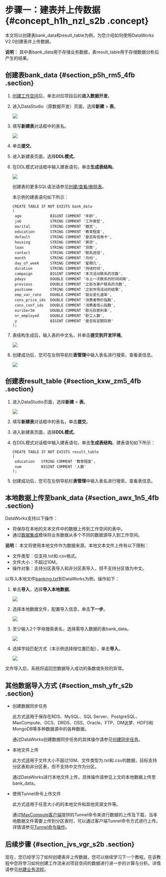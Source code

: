 # 步骤一：建表并上传数据 {#concept_h1h_nzl_s2b .concept}

本文将以创建表bank\_data和result\_table为例，为您介绍如何使用DataWorks V2.0创建表并上传数据。

**说明：** 其中表bank\_data用于存储业务数据，表result\_table用于存储数据分析后产生的结果。

## 创建表bank\_data {#section_p5h_rm5_4fb .section}

1.  [创建工作空间](../../../../../intl.zh-CN/准备工作/管理员使用云账号/创建工作空间.md#)后，单击对应项目后的**进入数据开发**。
2.  进入DataStudio（原数据开发）页面，选择**新建** \> **表**。

    ![](http://static-aliyun-doc.oss-cn-hangzhou.aliyuncs.com/assets/img/16180/15535790798972_zh-CN.png)

3.  填写**新建表**对话框中的表名。

    ![](http://static-aliyun-doc.oss-cn-hangzhou.aliyuncs.com/assets/img/16180/15535790798973_zh-CN.png)

4.  单击**提交**。
5.  进入新建表页面，选择**DDL模式**。
6.  在DDL模式对话框中输入建表语句，单击**生成表结构**。

    ![](http://static-aliyun-doc.oss-cn-hangzhou.aliyuncs.com/assets/img/16180/15535790798974_zh-CN.png)

    创建表的更多SQL语法请参见[创建/查看/删除表](https://www.alibabacloud.com/help/doc-detail/27808.htm)。

    本示例的建表语句如下所示：

    ```
    CREATE TABLE IF NOT EXISTS bank_data
    (
     age             BIGINT COMMENT '年龄',
     job             STRING COMMENT '工作类型',
     marital         STRING COMMENT '婚否',
     education       STRING COMMENT '教育程度',
     default         STRING COMMENT '是否有信用卡',
     housing         STRING COMMENT '房贷',
     loan            STRING COMMENT '贷款',
     contact         STRING COMMENT '联系途径',
     month           STRING COMMENT '月份',
     day_of_week     STRING COMMENT '星期几',
     duration        STRING COMMENT '持续时间',
     campaign        BIGINT COMMENT '本次活动联系的次数',
     pdays           DOUBLE COMMENT '与上一次联系的时间间隔',
     previous        DOUBLE COMMENT '之前与客户联系的次数',
     poutcome        STRING COMMENT '之前市场活动的结果',
     emp_var_rate    DOUBLE COMMENT '就业变化速率',
     cons_price_idx  DOUBLE COMMENT '消费者物价指数',
     cons_conf_idx   DOUBLE COMMENT '消费者信心指数',
     euribor3m       DOUBLE COMMENT '欧元存款利率',
     nr_employed     DOUBLE COMMENT '职工人数',
     y               BIGINT COMMENT '是否有定期存款'
    );
    ```

7.  表结构生成后，输入表的中文名，并单击**提交到开发环境**。

    ![](http://static-aliyun-doc.oss-cn-hangzhou.aliyuncs.com/assets/img/16180/15535790798976_zh-CN.png)

8.  创建成功后，您可在左侧导航栏**表管理**中输入表名进行搜索，查看表信息。

    ![](http://static-aliyun-doc.oss-cn-hangzhou.aliyuncs.com/assets/img/16180/15535790798977_zh-CN.png)


## 创建表result\_table {#section_kxw_zm5_4fb .section}

1.  进入DataStudio页面，选择**新建** \> **表**。

    ![](http://static-aliyun-doc.oss-cn-hangzhou.aliyuncs.com/assets/img/16180/15535790798972_zh-CN.png)

2.  填写**新建表**对话框中的表名，单击**提交**。
3.  进入新建表页面，选择**DDL模式**。
4.  在DDL模式对话框中输入建表语句，单击**生成表结构**。建表语句如下所示：

    ```
    CREATE TABLE IF NOT EXISTS result_table
    (  
     education   STRING COMMENT '教育程度',
     num         BIGINT COMMENT '人数'
    );
    ```

5.  创建成功后，您可在左侧导航栏**表管理**中输入表名进行搜索，查看表信息。

## 本地数据上传至bank\_data {#section_awx_1n5_4fb .section}

DataWorks支持以下操作：

-   将保存在本地的文本文件中的数据上传到工作空间的表中。
-   通过[数据集成](../../../../../intl.zh-CN/使用指南/数据集成/数据集成简介/数据集成概述.md#)模块将业务数据从多个不同的数据源导入到工作空间。

**说明：** 本文将使用本地文件作为数据来源。本地文本文件上传有以下限制：

-   文件类型：仅支持.txt和.csv格式。
-   文件大小：不超过10M。
-   操作对象：支持分区表导入和非分区表导入，但不支持分区值为中文。

以导入本地文件[banking.txt](https://docs-aliyun.cn-hangzhou.oss.aliyun-inc.com/cn/shujia/0.2.00/assets/pic/data-develop/banking.txt)到DataWorks为例，操作如下：

1.  单击**导入**，选择**导入本地数据**。

    ![](http://static-aliyun-doc.oss-cn-hangzhou.aliyuncs.com/assets/img/16180/15535790798978_zh-CN.png)

2.  选择本地数据文件，配置导入信息，单击**下一步**。

    ![](http://static-aliyun-doc.oss-cn-hangzhou.aliyuncs.com/assets/img/16180/15535790798979_zh-CN.png)

3.  至少输入2个字母搜索表名，选择需导入数据的表bank\_data。

    ![](http://static-aliyun-doc.oss-cn-hangzhou.aliyuncs.com/assets/img/16180/15535790798980_zh-CN.png)

4.  选择字段匹配方式（本示例选择按位置匹配），单击**导入**。

    ![](http://static-aliyun-doc.oss-cn-hangzhou.aliyuncs.com/assets/img/16180/15535790798981_zh-CN.png)


文件导入后，系统将返回您数据导入成功的条数或失败的异常。

## 其他数据导入方式 {#section_msh_yfr_s2b .section}

-   创建数据同步任务

    此方式适用于保存在RDS、MySQL、SQL Server、PostgreSQL、MaxCompute、OCS、DRDS、OSS、Oracle、FTP、DM达梦、HDFS和MongoDB等多种数据源中的各种数据。

    通过DataWorks创建数据同步任务的具体操作请参见[创建同步任务](intl.zh-CN/快速开始/步骤三：创建同步任务.md#)。

-   本地文件上传

    此方式适用于文件大小不超过10M、文件类型为.txt和.csv的数据，目标支持分区表和非分区表，但不支持中文作为分区。

    通过DataWorks进行本地文件上传，具体操作请参见上文的本地数据上传至bank\_data。

-   使用Tunnel命令上传文件

    此方式适用于任意大小的的本地文件和其他资源文件等。

    通过[MaxCompute客户端](https://www.alibabacloud.com/help/doc-detail/27971.htm)提供的Tunnel命令来进行数据的上传及下载，当本地数据文件需要上传到分区表时，可以通过客户端Tunnel命令方式进行上传。详情请参见[Tunnel命令操作](https://www.alibabacloud.com/help/doc-detail/27833.htm)。


## 后续步骤 {#section_jvs_vgr_s2b .section}

现在，您已经学习了如何创建表并上传数据，您可以继续学习下一个教程。在该教程中您将学习如何创建工作流来对项目空间的数据进行进一步的计算与分析。详情请参见[创建业务流程](intl.zh-CN/快速开始/步骤二：创建业务流程.md#)。

